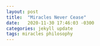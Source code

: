 ```yaml
---
layout: post
title:  "Miracles Never Cease"
date:   2020-11-30 17:46:03 -0300
categories: jekyll update
tags: miracles philosophy
---
```

